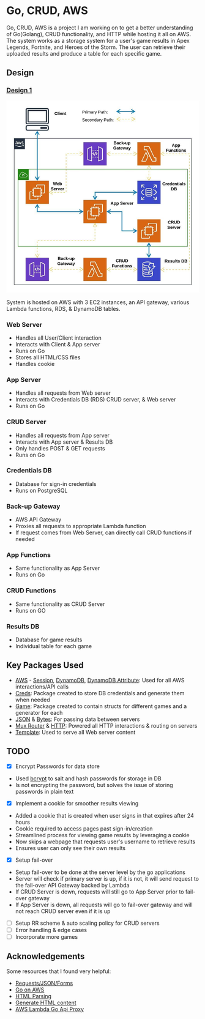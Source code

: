 # Go, CRUD, AWS
Go, CRUD, AWS is a project I am working on to get a better understanding of Go(Golang), CRUD functionality, and HTTP while hosting it all on AWS. The system works as a storage system for a user's game results in Apex Legends, Fortnite, and Heroes of the Storm.  The user can retrieve their uploaded results and produce a table for each specific game.
## Design
### [Design 1](https://github.com/dwright20/go-crud-aws/blob/master/Images/ArchitectureDiagram.jpg)
![Architecture Diagram](https://github.com/dwright20/go-crud-aws/blob/master/Images/ArchitectureDiagram2.jpeg)

System is hosted on AWS with 3 EC2 instances, an API gateway, various Lambda functions, RDS, & DynamoDB  tables.
### Web Server
- Handles all User/Client interaction
- Interacts with Client & App server
- Runs on Go
- Stores all HTML/CSS files
- Handles cookie
### App Server
- Handles all requests from Web server
- Interacts with Credentials DB (RDS) CRUD server, & Web server
- Runs on Go
### CRUD Server
- Handles all requests from App server
- Interacts with App server & Results DB
- Only handles POST & GET requests
- Runs on Go
### Credentials DB
- Database for sign-in credentials
- Runs on PostgreSQL
### Back-up Gateway
- AWS API Gateway
- Proxies all requests to appropriate Lambda function
- If request comes from Web Server, can directly call CRUD functions if needed
### App Functions
- Same functionality as App Server
- Runs on Go
### CRUD Functions
- Same functionality as CRUD Server
- Runs on GO
### Results DB
- Database for game results
- Individual table for each game 
## Key Packages Used
- [AWS](https://github.com/aws/aws-sdk-go) - [Session](https://github.com/aws/aws-sdk-go/aws/session), [DynamoDB](https://github.com/aws/aws-sdk-go/service/dynamodb), [DynamoDB Attribute](https://github.com/aws/aws-sdk-go/service/dynamodb/dynamodbattribute): Used for all AWS interactions/API calls
- [Creds](https://github.com/dwright20/go-crud-aws/blob/master/Packages/hiddenCreds.go): Package created to store DB credentials and generate them when needed
- [Game](https://github.com/dwright20/go-crud-aws/blob/master/Packages/game.go): Package created to contain structs for different games and a generator for each
- [JSON](https://golang.org/pkg/encoding/json/) & [Bytes](https://golang.org/pkg/bytes/): For passing data between servers 
- [Mux Router](https://github.com/gorilla/mux) & [HTTP](https://golang.org/pkg/net/http/): Powered all HTTP interactions & routing on servers
- [Template](https://golang.org/pkg/html/template/): Used to serve all Web server content
## TODO
- [x] Encrypt Passwords for data store
* Used [bcrypt](https://godoc.org/golang.org/x/crypto/bcrypt#GenerateFromPassword) to salt and hash passwords for storage in DB
* Is not encrypting the password, but solves the issue of storing passwords in plain text
- [x] Implement a cookie for smoother results viewing
* Added a cookie that is created when user signs in that expires after 24 hours
* Cookie required to access pages past sign-in/creation
* Streamlined process for viewing game results by leveraging a cookie
* Now skips a webpage that requests user's username to retrieve results
* Ensures user can only see their own results
- [x] Setup fail-over 
* Setup fail-over to be done at the server level by the go applications
* Server will check if primary server is up, if it is not, it will send request to the fail-over API Gateway backed by Lambda
* If CRUD Server is down, requests will still go to App Server prior to fail-over gateway
* If App Server is down, all requests will go to fail-over gateway and will not reach CRUD server even if it is up
- [ ] Setup RR scheme & auto scaling policy for CRUD servers
- [ ] Error handling & edge cases
- [ ] Incorporate more games
## Acknowledgements
Some resources that I found very helpful:
* [Requests/JSON/Forms](http://polyglot.ninja/golang-making-http-requests/)
* [Go on AWS](https://hackernoon.com/deploying-a-go-application-on-aws-ec2-76390c09c2c5)
* [HTML Parsing](https://stackoverflow.com/questions/30109061/golang-parse-html-extract-all-content-with-body-body-tags)
* [Generate HTML content](https://stackoverflow.com/questions/19991124/go-template-html-iteration-to-generate-table-from-struct)
* [AWS Lambda Go Api Proxy](https://github.com/awslabs/aws-lambda-go-api-proxy)
